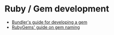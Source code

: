 # Ruby / Gem development

- [Bundler's guide for developing a gem](http://bundler.io/guides/creating_gem.html)
- [RubyGems' guide on gem naming](http://guides.rubygems.org/name-your-gem/)
